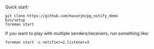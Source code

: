 Quick start:

    git clone https://github.com/masonjm/pg_notify_demo
    bin/setup
    foreman start

If you want to play with multiple senders/receivers, run something like:

    foreman start -c notifier=2,listener=3

